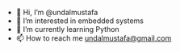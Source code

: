 - 👋 Hi, I’m @undalmustafa
- 👀 I’m interested in embedded systems
- 🌱 I’m currently learning Python
- 📫 How to reach me 
  undalmustafa@gmail.com

<!---
kirvaland/kirvaland is a ✨ special ✨ repository because its `README.md` (this file) appears on your GitHub profile.
You can click the Preview link to take a look at your changes.
--->
